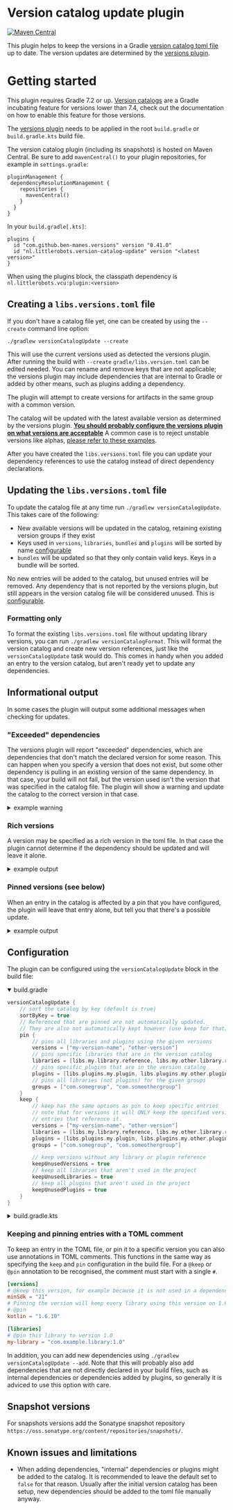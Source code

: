 # Version catalog update plugin
[![Maven Central](https://img.shields.io/maven-central/v/nl.littlerobots.vcu/plugin)](https://search.maven.org/search?q=g:nl.littlerobots.vcu%20a:plugin)

This plugin helps to keep the versions in a Gradle [version catalog toml file](https://docs.gradle.org/current/userguide/platforms.html) up to date.
The version updates are determined by the [versions plugin](https://github.com/ben-manes/gradle-versions-plugin).

# Getting started
This plugin requires Gradle 7.2 or up. [Version catalogs](https://docs.gradle.org/current/userguide/platforms.html) are a Gradle incubating feature for versions lower than 7.4, check out the documentation on how to enable this feature for those versions.

The [versions plugin](https://github.com/ben-manes/gradle-versions-plugin) needs to be applied in the root `build.gradle` or `build.gradle.kts` build file.

The version catalog plugin (including its snapshots) is hosted on Maven Central. Be sure to add `mavenCentral()` to your plugin repositories, for example in `settings.gradle`:

```
pluginManagement {
 dependencyResolutionManagement {
    repositories {
      mavenCentral()
    }
  }
}
```

In your `build.gradle[.kts]`:
```
plugins {
  id "com.github.ben-manes.versions" version "0.41.0"
  id "nl.littlerobots.version-catalog-update" version "<latest version>"
}
```

When using the plugins block, the classpath dependency is `nl.littlerobots.vcu:plugin:<version>`

## Creating a `libs.versions.toml` file

If you don't have a catalog file yet, one can be created by using the `--create` command line option:

```
./gradlew versionCatalogUpdate --create
```

This will use the current versions used as detected the versions plugin. After running the build with `--create` `gradle/libs.version.toml` can be edited needed.
You can rename and remove keys that are not applicable; the versions plugin may include dependencies that are internal to Gradle or added by other means, such as plugins adding a dependency.

The plugin will attempt to create versions for artifacts in the same group with a common version.

The catalog will be updated with the latest available version as determined by the versions plugin.
__[You should probably configure the versions plugin on what versions are acceptable](https://github.com/ben-manes/gradle-versions-plugin#rejectversionsif-and-componentselection)__
A common case is to reject unstable versions like alphas, [please refer to these examples](https://github.com/ben-manes/gradle-versions-plugin#rejectversionsif-and-componentselection).

After you have created the `libs.versions.toml` file you can update your dependency references to use the catalog instead of direct dependency declarations.

## Updating the `libs.versions.toml` file
To update the catalog file at any time run `./gradlew versionCatalogUpdate`. This takes care of the following:

* New available versions will be updated in the catalog, retaining existing version groups if they exist
* Keys used in `versions`, `libraries`, `bundles` and `plugins` will be sorted by name [configurable](#configuration)
* `bundles` will be updated so that they only contain valid keys. Keys in a bundle will be sorted.

No new entries will be added to the catalog, but unused entries will be removed. Any dependency that is not reported by the versions plugin, but still appears
in the version catalog file will be considered unused. This is [configurable](#configuration).

### Formatting only
To format the existing `libs.versions.toml` file without updating library versions, you can run `./gradlew versionCatalogFormat`.
This will format the version catalog and create new version references, just like the `versionCatalogUpdate` task would do.
This comes in handy when you added an entry to the version catalog, but aren't ready yet to update any dependencies.

## Informational output
In some cases the plugin will output some additional messages when checking for updates.

### "Exceeded" dependencies
The versions plugin will report "exceeded" dependencies, which are dependencies that don't match the declared version for some reason. This can happen when you specify a version that does not exist, but some other dependency is pulling in an existing version of the same dependency.
In that case, your build will not fail, but the version used isn't the version that was specified in the catalog file. The plugin will show a warning and update the catalog to the correct version in that case.

<details>
<summary>example warning</summary>

```
Some libraries declared in the version catalog did not match the resolved version used this project.
This mismatch can occur when a version is declared that does not exist, or when a dependency is referenced by a transitive dependency that requires a different version.
The version in the version catalog has been updated to the actual version. If this is not what you want, consider using a strict version definition.


The affected libraries are:
 - androidx.test:core (libs.androidx.test.core)
     requested: 1.4.1 (androidxTest), resolved: 1.4.0
 - androidx.test:rules (libs.androidx.test.rules)
     requested: 1.4.1 (androidxTest), resolved: 1.4.0

```
</details>

### Rich versions
A version may be specified as a rich version in the toml file. In that case the plugin cannot determine if the dependency should be updated and will leave it alone.

<details>
<summary>example output</summary>

```
There are libraries using a version condition that could be updated:
 - androidx.appcompat:appcompat (androidx-appCompat ref:appCompat) -> 1.4.1
```
</details>

### Pinned versions (see below)
When an entry in the catalog is affected by a pin that you have configured, the plugin will leave that entry alone, but tell you that there's a possible update.

<details>
<summary>example output</summary>

```
There are updates available for pinned entries in the version catalog:
 - androidx.appcompat:appcompat (androidx-appcompat) 1.4.0 -> 1.4.1
```
</details>


## Configuration
The plugin can be configured using the `versionCatalogUpdate` block in the build file:

<details open>
<summary>build.gradle</summary>

```groovy
versionCatalogUpdate {
    // sort the catalog by key (default is true)
    sortByKey = true
    // Referenced that are pinned are not automatically updated.
    // They are also not automatically kept however (use keep for that).
    pin {
        // pins all libraries and plugins using the given versions
        versions = ["my-version-name", "other-version"]
        // pins specific libraries that are in the version catalog
        libraries = [libs.my.library.reference, libs.my.other.library.reference]
        // pins specific plugins that are in the version catalog
        plugins = [libs.plugins.my.plugin, libs.plugins.my.other.plugin]
        // pins all libraries (not plugins) for the given groups
        groups = ["com.somegroup", "com.someothergroup"]
    }
    keep {
        // keep has the same options as pin to keep specific entries
        // note that for versions it will ONLY keep the specified version, not all
        // entries that reference it.
        versions = ["my-version-name", "other-version"]
        libraries = [libs.my.library.reference, libs.my.other.library.reference]
        plugins = [libs.plugins.my.plugin, libs.plugins.my.other.plugin]
        groups = ["com.somegroup", "com.someothergroup"]

        // keep versions without any library or plugin reference
        keepUnusedVersions = true
        // keep all libraries that aren't used in the project
        keepUnusedLibraries = true
        // keep all plugins that aren't used in the project
        keepUnusedPlugins = true
    }
}
```

</details>
<details>
<summary>build.gradle.kts</summary>

```kotlin
versionCatalogUpdate {
    // sort the catalog by key (default is true)
    sortByKey.set(true)
    // Referenced that are pinned are not automatically updated.
    // They are also not automatically kept however (use keep for that).
    pin {
        // pins all libraries and plugins using the given versions
        versions.add("my-version-name")
        versions.add("other-version")
        // pins specific libraries that are in the version catalog
        libraries.add(libs.my.library.reference)
        libraries.add(libs.my.other.library.reference)
        // pins specific plugins that are in the version catalog
        plugins.add(libs.plugins.my.plugin)
        plugins.add(libs.plugins.my.other.plugin)
        // pins all libraries (not plugins) for the given groups
        groups.add("com.somegroup")
        groups.add("com.someothergroup")
    }
    keep {
        // keep has the same options as pin to keep specific entries
        versions.add("my-version-name")
        versions.add("other-version")
        libraries.add(libs.my.library.reference)
        libraries.add(libs.my.other.library.reference)
        plugins.add(libs.plugins.my.plugin)
        plugins.add(libs.plugins.my.other.plugin)
        groups.add("com.somegroup")
        groups.add("com.someothergroup")

        // keep versions without any library or plugin reference
        keepUnusedVersions.set(true)
        // keep all libraries that aren't used in the project
        keepUnusedLibraries.set(true)
        // keep all plugins that aren't used in the project
        keepUnusedPlugins.set(true)
    }
}
```

</details>

### Keeping and pinning entries with a TOML comment
To keep an entry in the TOML file, or pin it to a specific version you can also use annotations in TOML comments.
This functions in the same way as specifying the `keep` and `pin` configuration in the build file.
For a `@keep` or `@pin` annotation to be recognised, the comment must start with a single `#`.

```toml
[versions]
# @keep this version, for example because it is not used in a dependency declaration
minSdk = "21"
# Pinning the version will keep every library using this version on 1.6.10
# @pin
kotlin = "1.6.10"

[libraries]
# @pin this library to version 1.0
my-library = "com.example.library:1.0"
```

In addition, you can add new dependencies using `./gradlew versionCatalogUpdate --add`. Note that this will probably also add dependencies that
are not directly declared in your build files, such as internal dependencies or dependencies added by plugins, so generally it is adviced to use this option with care.

## Snapshot versions
For snapshots versions add the Sonatype snapshot repository `https://oss.sonatype.org/content/repositories/snapshots/`.

## Known issues and limitations
* When adding dependencies, "internal" dependencies or plugins might be added to the catalog. It is recommended to leave the default set to `false` for that reason. Usually after the initial version catalog has been setup, new dependencies should be added to the toml file manually anyway.
